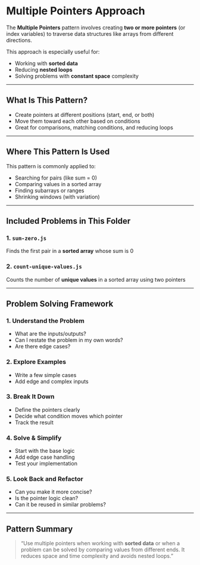 
# Multiple Pointers Approach

The **Multiple Pointers** pattern involves creating **two or more pointers** (or index variables) to traverse data structures like arrays from different directions.

This approach is especially useful for:
- Working with **sorted data**
- Reducing **nested loops**
- Solving problems with **constant space** complexity

---

## What Is This Pattern?

- Create pointers at different positions (start, end, or both)
- Move them toward each other based on conditions
- Great for comparisons, matching conditions, and reducing loops

---

## Where This Pattern Is Used

This pattern is commonly applied to:
- Searching for pairs (like sum = 0)
- Comparing values in a sorted array
- Finding subarrays or ranges
- Shrinking windows (with variation)

---

## Included Problems in This Folder

### 1. `sum-zero.js`
Finds the first pair in a **sorted array** whose sum is 0

### 2. `count-unique-values.js`
Counts the number of **unique values** in a sorted array using two pointers

---

## Problem Solving Framework

### 1. Understand the Problem
- What are the inputs/outputs?
- Can I restate the problem in my own words?
- Are there edge cases?

### 2. Explore Examples
- Write a few simple cases
- Add edge and complex inputs

### 3. Break It Down
- Define the pointers clearly
- Decide what condition moves which pointer
- Track the result

### 4. Solve & Simplify
- Start with the base logic
- Add edge case handling
- Test your implementation

### 5. Look Back and Refactor
- Can you make it more concise?
- Is the pointer logic clean?
- Can it be reused in similar problems?

---

## Pattern Summary

> “Use multiple pointers when working with **sorted data** or when a problem can be solved by comparing values from different ends. It reduces space and time complexity and avoids nested loops.”

